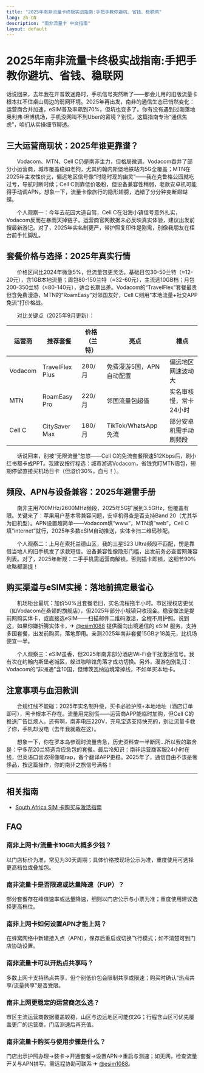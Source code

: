 ```yaml
---
title: "2025年南非流量卡终极实战指南:手把手教你避坑、省钱、稳联网"
lang: zh-CN
description: "南非流量卡 中文指南"
layout: default
---
```

# 2025年南非流量卡终极实战指南:手把手教你避坑、省钱、稳联网

话说回来，去年我在开普敦迷路时，手机信号突然断了——那会儿用的旧版流量卡根本扛不住桌山周边的弱网环境。2025年再出发，南非的通信生态已悄然变化：运营商合并加速，eSIM普及率飙到70%，但坑也变多了。你有没有遇到过刚落地奥利弗·坦博机场，手机没网叫不到Uber的窘境？别慌，这篇指南专治“通信焦虑”，咱们从实操细节聊透。

## 三大运营商现状：2025年谁更靠谱？

　　Vodacom、MTN、Cell C仍是南非主力，但格局微调。Vodacom吞并了部分小运营商，城市覆盖稳如老狗，尤其约翰内斯堡地铁站内5G全覆盖；MTN在2025年主攻性价比，偏远地区信号像“时隐时现的幽灵”——我在克鲁格公园就吃过亏，导航时断时续；Cell C则靠低价吸粉，但设备兼容性稍弱，老款安卓机可能得手动调APN。想象一下，流量卡像旅行的隐形翅膀，选错了分分钟变断翅蝴蝶。

　　个人观察一：今年去花园大道自驾，Cell C在沿海小镇信号意外扎实，Vodacom反而在暴雨天掉链子。运营商官网数据未必反映真实体验，建议出发前搜最新游记。对了，2025年实名制更严，带护照复印件是刚需，别像我朋友在柜台前手忙脚乱。

## 套餐价格与选择：2025年真实行情

　　价格区间比2024年微涨5%，但流量包更灵活。基础日包30-50兰特（≈12-20元），含1GB本地流量；周包80-150兰特（≈32-60元），主流选10GB档；月包200-350兰特（≈80-140元），适合长期出差。Vodacom的“TravelFlex”套餐最贵但含免费漫游，MTN的“RoamEasy”对邻国友好，Cell C则用“本地流量+社交APP免流”打价格战。

　　对比关键点（2025年9月更新）：

| 运营商 | 推荐套餐       | 价格（兰特） | 亮点                  | 槽点                     |
|--------|----------------|--------------|-----------------------|--------------------------|
| Vodacom| TravelFlex Plus| 280/月       | 免费漫游5国，APN自动配置 | 偏远地区网速波动大       |
| MTN    | RoamEasy Pro   | 220/月       | 邻国流量包超值        | 实名审核慢，常卡24小时   |
| Cell C | CitySaver Max  | 180/月       | TikTok/WhatsApp免流   | 部分安卓机需手动刷频段   |

　　话说回来，别被“无限流量”忽悠——Cell C的免流套餐限速512Kbps后，刷小红书都卡成PPT。我建议按行程选：城市游选Vodacom，省钱党盯MTN周包，短期停留直接买机场日卡（但溢价30%，血亏！）。

## 频段、APN与设备兼容：2025年避雷手册

　　南非主用700MHz/2600MHz频段，2025年5G扩展到3.5GHz，但覆盖有限。关键来了：苹果用户基本零兼容问题，安卓机得查是否支持Band 20（尤其华为旧机型）。APN设置超简单——Vodacom填“www”，MTN填“web”，Cell C填“internet”就行，2025年多数eSIM自动推送，实体卡扫二维码秒配。

　　个人观察二：上月在索托兰德山区，我的三星S23 Ultra频段不匹配，愣是靠借当地人的旧手机发了求救短信。设备兼容性像隐形门槛，出发前务必查官网兼容列表。对了，2025年新规：二手手机需运营商解锁，否则插卡即锁，这细节90%攻略都漏提！

## 购买渠道与eSIM实操：落地前搞定最省心

　　机场柜台最坑：加价50%且套餐老旧，实名流程拖半小时。市区授权店更优（如Vodacom在桑顿的旗舰店），但2025年部分小城镇只收现金。稳妥做法是提前网购实体卡，或直接选eSIM——扫描邮件二维码激活，全程不用护照。说到这，如果你嫌折腾实体卡，✈ [@esim1088](https://t.me/s/esim1088) 提供面向出境通信的 eSIM 服务，支持多国套餐，出发前购买，落地即用。亲测2025年南非套餐15GB才18美元，比机场便宜一半。

　　个人观察三：eSIM虽香，但2025年南非部分酒店Wi-Fi会干扰激活信号。我有次在约翰内斯堡老城区，躲进咖啡馆角落才成功切换。另外，漫游包别乱订：Vodacom的“非洲通”含10国，但博茨瓦纳边境常掉线，不如单买本地卡。

## 注意事项与血泪教训

　　合规红线不能碰：2025年实名制升级，买卡必验护照+本地地址（酒店订单即可），黑卡根本不存在。流量用完别慌——运营商APP能临时加购，但Cell C的推送广告巨烦人。还有啊，南非电压220V，充电宝选支持快充的，别让流量卡救了你，手机却没电（去年我就栽在这）。

　　想象一下，你在罗本岛参观时流量告急，历史资料查一半断网...所以我的取舍是：宁多花20兰特选含应急包的套餐。最后冷知识：南非运营商客服24小时在线，但英语口音浓得像唱rap，备个翻译APP更稳。2025年了，通信自由不该是奢侈品，按这篇操作，你的南非之旅信号满格！

<!-- crosslink -->
---

## 相关指南

- [South Africa SIM 卡购买与激活指南](https://faciylike.github.io/south-africa-sim-guides)

<!-- BEGIN_SOUTH_AFRICA_FAQ -->
## FAQ

### 南非上网卡/流量卡10GB大概多少钱？
以门店标价为准，常见为30天周期；具体价格按现场公示为准，重度使用可选择更高档位或叠加包。

### 南非流量卡是否限速或达量降速（FUP）？
部分套餐存在峰值速率或达量降速，细则以门店公示与小票为准；重度使用建议选择更高档位。

### 南非上网卡如何设置APN才能上网？
在蜂窝网络中新建接入点（APN），保存后重启或切换飞行模式；如不清楚可到门店协助设置。

### 南非流量卡可以开热点共享吗？
多数上网卡支持热点共享，但个别低价包会限制共享或限速；购买时确认“热点共享/流量共享”是否受限。

### 南非上网更稳定的运营商怎么选？
市区主流运营商数据覆盖较稳，山区与边远地区可能仅2G；行程含山区可优先覆盖更广的运营商，门店测速后再充值。

### 南非流量卡购买与使用步骤是什么？
门店出示护照办理→装卡→开通套餐→设置APN→重启与测速；如无网，检查流量开关与APN拼写。需远程协助可联系 ✈ [@esim1088](https://t.me/s/esim1088)。

<script type="application/ld+json">
{"@context": "https://schema.org", "@type": "FAQPage", "mainEntity": [{"@type": "Question", "name": "南非上网卡/流量卡10GB大概多少钱？", "acceptedAnswer": {"@type": "Answer", "text": "以门店标价为准，常见为30天周期；具体价格按现场公示为准，重度使用可选择更高档位或叠加包。"}}, {"@type": "Question", "name": "南非流量卡是否限速或达量降速（FUP）？", "acceptedAnswer": {"@type": "Answer", "text": "部分套餐存在峰值速率或达量降速，细则以门店公示与小票为准；重度使用建议选择更高档位。"}}, {"@type": "Question", "name": "南非上网卡如何设置APN才能上网？", "acceptedAnswer": {"@type": "Answer", "text": "在蜂窝网络中新建接入点（APN），保存后重启或切换飞行模式；如不清楚可到门店协助设置。"}}, {"@type": "Question", "name": "南非流量卡可以开热点共享吗？", "acceptedAnswer": {"@type": "Answer", "text": "多数上网卡支持热点共享，但个别低价包会限制共享或限速；购买时确认“热点共享/流量共享”是否受限。"}}, {"@type": "Question", "name": "南非上网更稳定的运营商怎么选？", "acceptedAnswer": {"@type": "Answer", "text": "市区主流运营商数据覆盖较稳，山区与边远地区可能仅2G；行程含山区可优先覆盖更广的运营商，门店测速后再充值。"}}, {"@type": "Question", "name": "南非流量卡购买与使用步骤是什么？", "acceptedAnswer": {"@type": "Answer", "text": "门店出示护照办理→装卡→开通套餐→设置APN→重启与测速；如无网，检查流量开关与APN拼写。需远程协助可联系 ✈ @esim1088。"}}]}
</script>
<!-- END_SOUTH_AFRICA_FAQ -->
